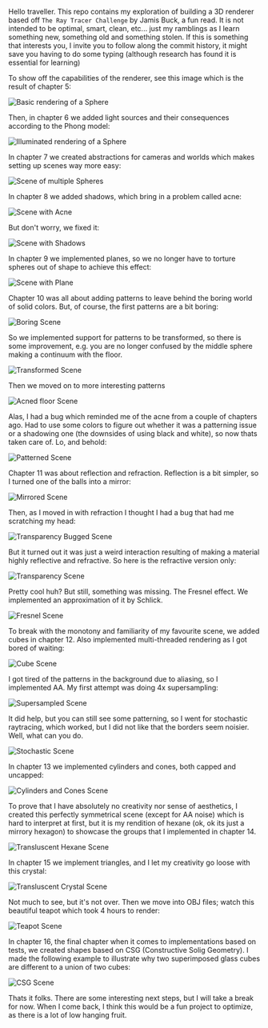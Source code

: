Hello traveller. This repo contains my exploration of building a 3D renderer based off `The Ray Tracer Challenge` by Jamis Buck, a fun read.
It is not intended to be optimal, smart, clean, etc... just my ramblings as I learn something new, something old and something stolen. If
this is something that interests you, I invite you to follow along the commit history, it might save you having to do some typing (although
research has found it is essential for learning)

To show off the capabilities of the renderer, see this image which is the result of chapter 5:

![Basic rendering of a Sphere](/go/examples/chapter5/example.png?raw=true "BasicSphereRender")

Then, in chapter 6 we added light sources and their consequences according to the Phong model:

![Illuminated rendering of a Sphere](/go/examples/chapter6/example.png?raw=true "IlluminatedSphereRender")

In chapter 7 we created abstractions for cameras and worlds which makes setting up scenes way more easy:

![Scene of multiple Spheres](/go/examples/chapter7/example.png?raw=true "MultipledSpheresRender")

In chapter 8 we added shadows, which bring in a problem called acne:

![Scene with Acne](/go/examples/chapter8/example_fleas.png?raw=true "AcneSpheresRender")

But don't worry, we fixed it:

![Scene with Shadows](/go/examples/chapter8/example.png?raw=true "ShadowsSpheresRender")

In chapter 9 we implemented planes, so we no longer have to torture spheres out of shape to achieve this effect:

![Scene with Plane](/go/examples/chapter9/example.png?raw=true "PlaneSpheresRender")

Chapter 10 was all about adding patterns to leave behind the boring world of solid colors. But, of course, the first patterns are a bit boring:

![Boring Scene](/go/examples/chapter10/example_untransformed.png?raw=true "BoringPatternRender")

So we implemented support for patterns to be transformed, so there is some improvement, e.g. you are no longer confused by the middle sphere making a continuum with the floor.

![Transformed Scene](/go/examples/chapter10/example_transformed.png?raw=true "TransformedPatternRender")

Then we moved on to more interesting patterns

![Acned floor Scene](/go/examples/chapter10/example_fail.png?raw=true "FailedPatternRender")

Alas, I had a bug which reminded me of the acne from a couple of chapters ago. Had to use some colors to figure out whether it was a patterning issue or a shadowing one (the downsides of using black and white), so now thats taken care of. Lo, and behold:

![Patterned Scene](/go/examples/chapter10/example.png?raw=true "PatternedRender")

Chapter 11 was about reflection and refraction. Reflection is a bit simpler, so I turned one of the balls into a mirror:

![Mirrored Scene](/go/examples/chapter11/example_reflection.png?raw=true "MirroredRender")

Then, as I moved in with refraction I thought I had a bug that had me scratching my head:

![Transparency Bugged Scene](/go/examples/chapter11/example_bug.png?raw=true "TransparentBugRender")

But it turned out it was just a weird interaction resulting of making a material highly reflective and refractive. So here is the refractive version only:

![Transparency Scene](/go/examples/chapter11/example_refraction.png?raw=true "TransparentRender")

Pretty cool huh? But still, something was missing. The Fresnel effect. We implemented an approximation of it by Schlick.

![Fresnel Scene](/go/examples/chapter11/example.png?raw=true "FresnelRender")

To break with the monotony and familiarity of my favourite scene, we added cubes in chapter 12. Also implemented multi-threaded rendering as I got bored of waiting:

![Cube Scene](/go/examples/chapter12/example_old.png?raw=true "CubeRender")

I got tired of the patterns in the background due to aliasing, so I implemented AA. My first attempt was doing 4x supersampling:

![Supersampled Scene](/go/examples/chapter12/example_4aa.png?raw=true "SupersampledRender")

It did help, but you can still see some patterning, so I went for stochastic raytracing, which worked, but I did not like that the borders seem noisier. Well, what can you do.

![Stochastic Scene](/go/examples/chapter12/example.png?raw=true "StochasticRender")

In chapter 13 we implemented cylinders and cones, both capped and uncapped:

![Cylinders and Cones Scene](/go/examples/chapter13/example.png?raw=true "CylinderConeRender")

To prove that I have absolutely no creativity nor sense of aesthetics, I created this perfectly symmetrical scene (except for AA noise) which is hard to interpret at first, but it is my rendition of hexane (ok, ok its just a mirrory hexagon) to showcase the groups that I implemented in chapter 14.

![Transluscent Hexane Scene](/go/examples/chapter14/example.png?raw=true "HexaneRender")

In chapter 15 we implement triangles, and I let my creativity go loose with this crystal:

![Transluscent Crystal Scene](/go/examples/chapter15/example.png?raw=true "CrystalRender")

Not much to see, but it's not over. Then we move into OBJ files; watch this beautiful teapot which took 4 hours to render:

![Teapot Scene](/go/examples/chapter15teapot/example.png?raw=true "TeapotRender")

In chapter 16, the final chapter when it comes to implementations based on tests, we created shapes based on CSG (Constructive Solig Geometry). I made the following example to illustrate why two superimposed glass cubes are different to a union of two cubes:

![CSG Scene](/go/examples/chapter16/example.png?raw=true "CSGRender")

Thats it folks. There are some interesting next steps, but I will take a break for now. When I come back, I think this would be a fun project to optimize, as there
is a lot of low hanging fruit.